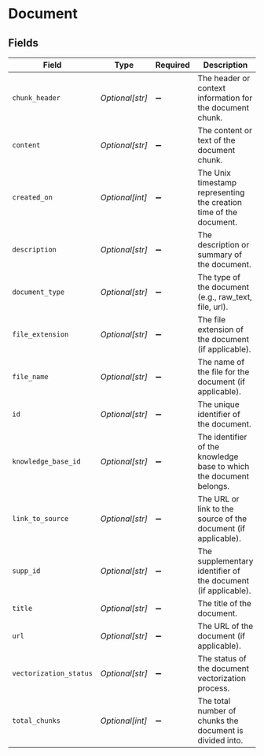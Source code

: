 # Document


## Fields

| Field                                                               | Type                                                                | Required                                                            | Description                                                         |
| ------------------------------------------------------------------- | ------------------------------------------------------------------- | ------------------------------------------------------------------- | ------------------------------------------------------------------- |
| `chunk_header`                                                      | *Optional[str]*                                                     | :heavy_minus_sign:                                                  | The header or context information for the document chunk.           |
| `content`                                                           | *Optional[str]*                                                     | :heavy_minus_sign:                                                  | The content or text of the document chunk.                          |
| `created_on`                                                        | *Optional[int]*                                                     | :heavy_minus_sign:                                                  | The Unix timestamp representing the creation time of the document.  |
| `description`                                                       | *Optional[str]*                                                     | :heavy_minus_sign:                                                  | The description or summary of the document.                         |
| `document_type`                                                     | *Optional[str]*                                                     | :heavy_minus_sign:                                                  | The type of the document (e.g., raw_text, file, url).               |
| `file_extension`                                                    | *Optional[str]*                                                     | :heavy_minus_sign:                                                  | The file extension of the document (if applicable).                 |
| `file_name`                                                         | *Optional[str]*                                                     | :heavy_minus_sign:                                                  | The name of the file for the document (if applicable).              |
| `id`                                                                | *Optional[str]*                                                     | :heavy_minus_sign:                                                  | The unique identifier of the document.                              |
| `knowledge_base_id`                                                 | *Optional[str]*                                                     | :heavy_minus_sign:                                                  | The identifier of the knowledge base to which the document belongs. |
| `link_to_source`                                                    | *Optional[str]*                                                     | :heavy_minus_sign:                                                  | The URL or link to the source of the document (if applicable).      |
| `supp_id`                                                           | *Optional[str]*                                                     | :heavy_minus_sign:                                                  | The supplementary identifier of the document (if applicable).       |
| `title`                                                             | *Optional[str]*                                                     | :heavy_minus_sign:                                                  | The title of the document.                                          |
| `url`                                                               | *Optional[str]*                                                     | :heavy_minus_sign:                                                  | The URL of the document (if applicable).                            |
| `vectorization_status`                                              | *Optional[str]*                                                     | :heavy_minus_sign:                                                  | The status of the document vectorization process.                   |
| `total_chunks`                                                      | *Optional[int]*                                                     | :heavy_minus_sign:                                                  | The total number of chunks the document is divided into.            |